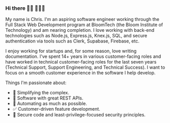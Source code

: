 ### Hi there 👋🏻 👨🏻‍💻

My name is Chris. I'm an aspiring software engineer working through the Full Stack Web Development program at BloomTech (the Bloom Institute of Technology) and am nearing completion. I love working with back-end technologies such as Node.js, Express.js, Knex.js, SQL, and secure authentication via tools such as Clerk, Supabase, Firebase, etc.

I enjoy working for startups and, for some reason, love writing documentation. I've spent 14+ years in various customer-facing roles and have worked in technical customer-facing roles for the last seven years (Technical Support, Support Engineering, and Technical Success). I want to focus on a smooth customer experience in the software I help develop.

Things I'm passionate about:
- 🧠 Simplifying the complex.
- 🛜 Software with great REST APIs.
- 🤖 Automating as much as possible.
- ✅ Customer-driven feature development.
- 🔐 Secure code and least-privilege-focused security principles.
